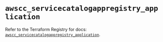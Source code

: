 # `awscc_servicecatalogappregistry_application`

Refer to the Terraform Registry for docs: [`awscc_servicecatalogappregistry_application`](https://registry.terraform.io/providers/hashicorp/awscc/0.70.0/docs/resources/servicecatalogappregistry_application).
